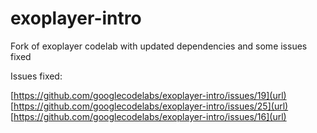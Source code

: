 # exoplayer-intro
Fork of exoplayer codelab with updated dependencies and some issues fixed

Issues fixed:

[https://github.com/googlecodelabs/exoplayer-intro/issues/19](url)
[https://github.com/googlecodelabs/exoplayer-intro/issues/25](url)
[https://github.com/googlecodelabs/exoplayer-intro/issues/16](url)

